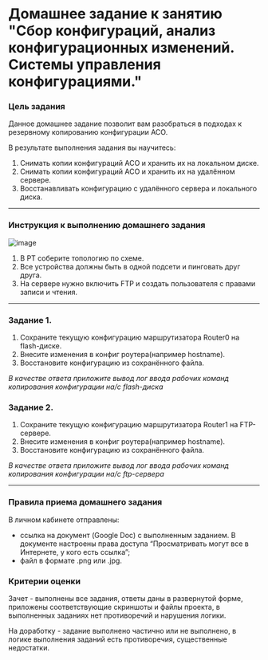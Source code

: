 # Домашнее задание к занятию "Сбор конфигураций, анализ конфигурационных изменений. Системы управления конфигурациями."


### Цель задания

Данное домашнее задание позволит вам разобраться в подходах к резервному копированию конфигурации АСО.

В результате выполнения задания вы научитесь:  
1. Снимать копии конфигураций АСО и хранить их на локальном диске.
2. Снимать копии конфигураций АСО и хранить их на удалённом сервере.
3. Восстанавливать конфигурацию с удалённого сервера и локального диска.

------

### Инструкция к выполнению домашнего задания

![image](https://user-images.githubusercontent.com/5977962/186530087-b5c474da-3c72-4f67-a063-cac81422218d.png)


1. В PT соберите топологию по схеме.
2. Все устройства должны быть в одной подсети и пинговать друг друга.
3. На сервере нужно включить FTP и создать пользователя с правами записи и чтения. 

---

### Задание 1. 
1. Сохраните текущую конфигурацию маршрутизатора Router0 на flash-диске.
2. Внесите изменения в конфиг роутера(например hostname).
3. Восстановите конфигурацию из сохранённого файла.

*В качестве ответа приложите вывод лог ввода рабочих команд копирования конфигурации на/с flash-диска*

### Задание 2. 
1. Сохраните текущую конфигурацию маршрутизатора Router1 на FTP-сервере.
2. Внесите изменения в конфиг роутера(например hostname).
3. Восстановите конфигурацию из сохранённого файла.

*В качестве ответа приложите вывод лог ввода рабочих команд копирования конфигурации на/с ftp-сервера*

------

### Правила приема домашнего задания

В личном кабинете отправлены:

- ссылка на документ (Google Doc) с выполненным заданием. В документе настроены права доступа “Просматривать могут все в Интернете, у кого есть ссылка”;
- файл в формате .png или .jpg.


### Критерии оценки

Зачет - выполнены все задания, ответы даны в развернутой форме, приложены соответствующие скриншоты и файлы проекта, в выполненных заданиях нет противоречий и нарушения логики.

На доработку - задание выполнено частично или не выполнено, в логике выполнения заданий есть противоречия, существенные недостатки.
